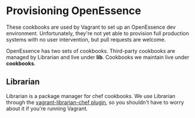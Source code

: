 # Provisioning OpenEssence
These cookbooks are used by Vagrant to set up an OpenEssence dev environment.
Unfortunately, they're not yet able to provision full production systems with
no user intervention, but pull requests are welcome.

OpenEssence has two sets of cookbooks. Third-party cookbooks are managed by 
Librarian and live under **lib**. Cookbooks we maintain live under 
**cookbooks**.

## Librarian
Librarian is a package manager for chef cookbooks. We use Librarian through the
[vagrant-librarian-chef plugin](https://github.com/jimmycuadra/vagrant-librarian-chef),
so you shouldn't have to worry about it if you're running Vagrant.

